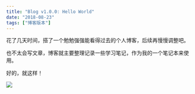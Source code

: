 ```yaml
---
title: "Blog v1.0.0: Hello World"
date: "2018-08-23"
tags: ["博客版本"]
---
```


花了几天时间，搭了一个勉勉强强能看得过去的个人博客，后续再慢慢调整吧。

也不太会写文章，博客就主要整理记录一些学习笔记，作为我的一个笔记本来使用。

好的，就这样！

![](http://ww1.sinaimg.cn/mw690/6ba69997ly1fujz4t47ggg20e80807wi.gif)
